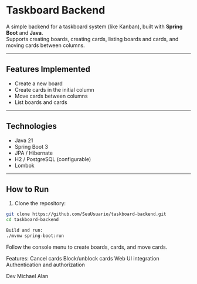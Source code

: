 # Taskboard Backend

A simple backend for a taskboard system (like Kanban), built with **Spring Boot** and **Java**.  
Supports creating boards, creating cards, listing boards and cards, and moving cards between columns.

---

## Features Implemented

- Create a new board
- Create cards in the initial column
- Move cards between columns
- List boards and cards

---

## Technologies

- Java 21
- Spring Boot 3
- JPA / Hibernate
- H2 / PostgreSQL (configurable)
- Lombok

---
## How to Run

1. Clone the repository:

```bash
git clone https://github.com/SeuUsuario/taskboard-backend.git
cd taskboard-backend

Build and run:
./mvnw spring-boot:run

```

Follow the console menu to create boards, cards, and move cards.

Features:
Cancel cards
Block/unblock cards
Web UI integration
Authentication and authorization

Dev
Michael Alan
